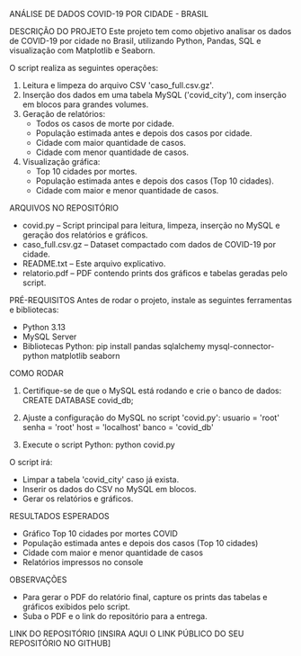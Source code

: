 ANÁLISE DE DADOS COVID-19 POR CIDADE - BRASIL

DESCRIÇÃO DO PROJETO
Este projeto tem como objetivo analisar os dados de COVID-19 por cidade no Brasil, utilizando Python, Pandas, SQL e visualização com Matplotlib e Seaborn.

O script realiza as seguintes operações:
1. Leitura e limpeza do arquivo CSV 'caso_full.csv.gz'.
2. Inserção dos dados em uma tabela MySQL ('covid_city'), com inserção em blocos para grandes volumes.
3. Geração de relatórios:
   - Todos os casos de morte por cidade.
   - População estimada antes e depois dos casos por cidade.
   - Cidade com maior quantidade de casos.
   - Cidade com menor quantidade de casos.
4. Visualização gráfica:
   - Top 10 cidades por mortes.
   - População estimada antes e depois dos casos (Top 10 cidades).
   - Cidade com maior e menor quantidade de casos.

ARQUIVOS NO REPOSITÓRIO
- covid.py – Script principal para leitura, limpeza, inserção no MySQL e geração dos relatórios e gráficos.
- caso_full.csv.gz – Dataset compactado com dados de COVID-19 por cidade.
- README.txt – Este arquivo explicativo.
- relatorio.pdf – PDF contendo prints dos gráficos e tabelas geradas pelo script.

PRÉ-REQUISITOS
Antes de rodar o projeto, instale as seguintes ferramentas e bibliotecas:

- Python 3.13
- MySQL Server
- Bibliotecas Python:
    pip install pandas sqlalchemy mysql-connector-python matplotlib seaborn

COMO RODAR
1. Certifique-se de que o MySQL está rodando e crie o banco de dados:
    CREATE DATABASE covid_db;

2. Ajuste a configuração do MySQL no script 'covid.py':
    usuario = 'root'
    senha = 'root'
    host = 'localhost'
    banco = 'covid_db'

3. Execute o script Python:
    python covid.py

O script irá:
- Limpar a tabela 'covid_city' caso já exista.
- Inserir os dados do CSV no MySQL em blocos.
- Gerar os relatórios e gráficos.

RESULTADOS ESPERADOS
- Gráfico Top 10 cidades por mortes COVID
- População estimada antes e depois dos casos (Top 10 cidades)
- Cidade com maior e menor quantidade de casos
- Relatórios impressos no console

OBSERVAÇÕES
- Para gerar o PDF do relatório final, capture os prints das tabelas e gráficos exibidos pelo script.
- Suba o PDF e o link do repositório para a entrega.

LINK DO REPOSITÓRIO
[INSIRA AQUI O LINK PÚBLICO DO SEU REPOSITÓRIO NO GITHUB]